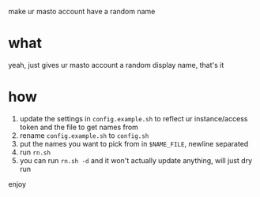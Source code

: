 make ur masto account have a random name

# what

yeah, just gives ur masto account a random display name, that's it

# how

1. update the settings in `config.example.sh` to reflect ur instance/access token and the file to get names from
2. rename `config.example.sh` to `config.sh`
3. put the names you want to pick from in `$NAME_FILE`, newline separated
4. run `rn.sh`
5. you can run `rn.sh -d` and it won't actually update anything, will just dry run

enjoy
